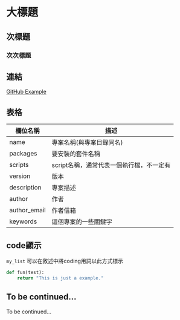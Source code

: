 # 大標題
## 次標題
### 次次標題

## 連結
[GitHub Example](https://github.com/TsaiJeff1209)

## 表格
| 欄位名稱 | 描述 |
|---|---|
| name | 專案名稱(與專案目錄同名) |
| packages | 要安裝的套件名稱 |
| scripts | script名稱，通常代表一個執行檔，不一定有 |
| version | 版本 |
| description | 專案描述 |
| author | 作者 |
| author_email | 作者信箱 |
| keywords | 這個專案的一些關鍵字 |

## code顯示
`my_list` 可以在敘述中將coding用詞以此方式標示

```python
def fun(test):
    return "This is just a example."
```



## To be continued...
To be continued...

